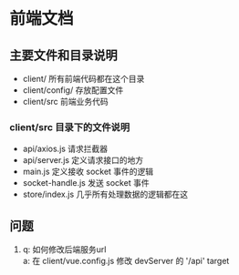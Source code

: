 # 前端文档

## 主要文件和目录说明

- client/  所有前端代码都在这个目录
- client/config/  存放配置文件
- client/src 前端业务代码


### client/src 目录下的文件说明

- api/axios.js  请求拦截器
- api/server.js  定义请求接口的地方
- main.js  定义接收 socket 事件的逻辑
- socket-handle.js  发送 socket 事件
- store/index.js  几乎所有处理数据的逻辑都在这

## 问题

1. q: 如何修改后端服务url  
a: 在 client/vue.config.js 修改 devServer 的 '/api' target
